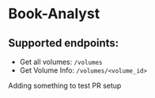 # Book-Analyst

## Supported endpoints:

* Get all volumes: ```/volumes```
* Get Volume Info: ```/volumes/<volume_id>```
    
Adding something to test PR setup
